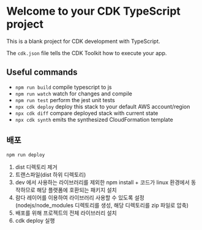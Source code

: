 # Welcome to your CDK TypeScript project

This is a blank project for CDK development with TypeScript.

The `cdk.json` file tells the CDK Toolkit how to execute your app.

## Useful commands

* `npm run build`   compile typescript to js
* `npm run watch`   watch for changes and compile
* `npm run test`    perform the jest unit tests
* `npx cdk deploy`  deploy this stack to your default AWS account/region
* `npx cdk diff`    compare deployed stack with current state
* `npx cdk synth`   emits the synthesized CloudFormation template


## 배포

```shell
npm run deploy
```

1. dist 디렉토리 제거
2. 트랜스파일(dist 하위 디렉토리)
3. dev 에서 사용하는 라이브러리를 제외한 npm install + 코드가 linux 환경에서 동작하므로 해당 플랫폼에 호환되는 패키지 설치
4. 람다 레이어를 이용하여 라이브러리 사용할 수 있도록 설정(nodejs/node_modules 디렉토리를 생성, 해당 디렉토리를 zip 파일로 압축)
5. 배포를 위해 프로젝트의 전체 라이브러리 설치
6. cdk deploy 실행
